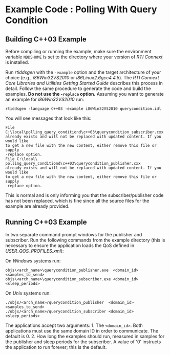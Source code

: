 # Example Code : Polling With Query Condition

## Building C++03 Example
Before compiling or running the example, make sure the environment variable
`NDDSHOME` is set to the directory where your version of *RTI Connext* is
installed.

Run *rtiddsgen* with the `-example` option and the target architecture of your
choice (e.g., *i86Win32VS2010* or *i86Linux2.6gcc4.4.5*). The *RTI Connext Core
Libraries and Utilities Getting Started Guide* describes this process in detail.
Follow the same procedure to generate the code and build the examples. **Do not
use the `-replace` option.** Assuming you want to generate an example for
*i86Win32VS2010* run:
```
rtiddsgen -language C++03 -example i86Win32VS2010 querycondition.idl
```

You will see messages that look like this:
```
File C:\local\polling_query_conditiond\c++03\querycondition_subscriber.cxx
already exists and will not be replaced with updated content. If you would like
to get a new file with the new content, either remove this file or supply
-replace option.
File C:\local\ polling_query_conditiond\c++03\querycondition_publisher.cxx
already exists and will not be replaced with updated content. If you would like
to get a new file with the new content, either remove this file or supply
-replace option.
```

This is normal and is only informing you that the subscriber/publisher code has
not been replaced, which is fine since all the source files for the example are
already provided.

## Running C++03 Example
In two separate command prompt windows for the publisher and subscriber. Run
the following commands from the example directory (this is necessary to ensure
the application loads the QoS defined in *USER_QOS_PROFILES.xml*):

On *Windows* systems run:
```
objs\<arch_name>\querycondition_publisher.exe  <domain_id> <samples_to_send>
objs\<arch_name>\querycondition_subscriber.exe <domain_id> <sleep_periods>
```

On *Unix* systems run:
```
./objs/<arch_name>/querycondition_publisher  <domain_id> <samples_to_send>
./objs/<arch_name>/querycondition_subscriber <domain_id> <sleep_periods>
```

The applications accept two arguments:
    1. The `<domain_id>`. Both applications must use the same domain ID in order
    to communicate. The default is 0.
    2. How long the examples should run, measured in samples for the publisher
    and sleep periods for the subscriber. A value of '0' instructs the
    application to run forever; this is the default.
